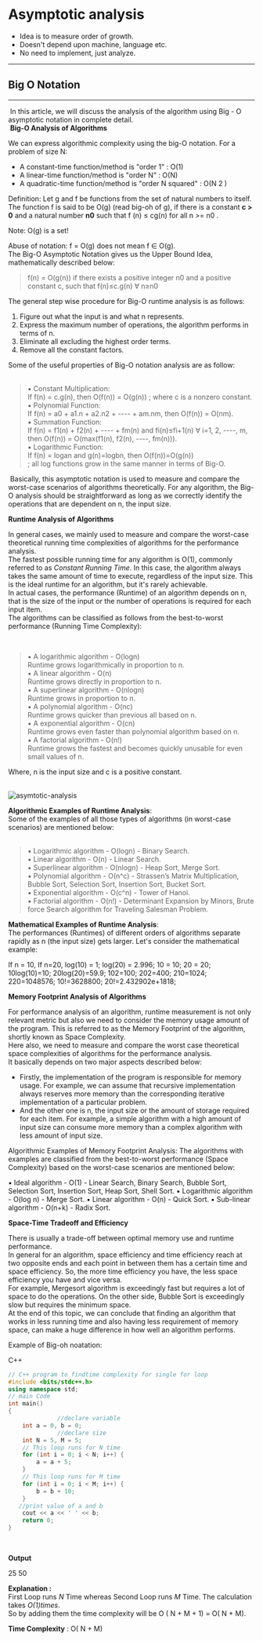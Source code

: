 # Asymptotic analysis
- Idea is to measure order of growth.
- Doesn't depend upon machine, language etc.
- No need to implement, just analyze.

---
## Big O Notation
---

  
 In this article, we will discuss the analysis of the algorithm using Big - O asymptotic notation in complete detail.   
 **Big-O Analysis of Algorithms**

We can express algorithmic complexity using the big-O notation. For a problem of size N: 

- A constant-time function/method is "order 1" : O(1)
- A linear-time function/method is "order N" : O(N)
- A quadratic-time function/method is "order N squared" : O(N 2 ) 

Definition: Let g and f be functions from the set of natural numbers to itself. The function f is said to be O(g) (read big-oh of g), if there is a constant **c > 0** and a natural number **n0** such that f (n) ≤ cg(n) for all n >= n0 . 

Note: O(g) is a set!

Abuse of notation: f = O(g) does not mean f ∈ O(g).  
The Big-O Asymptotic Notation gives us the Upper Bound Idea, mathematically described below: 

> f(n) = O(g(n)) if there exists a positive integer n0 and a positive constant c, such that f(n)≤c.g(n) ∀ n≥n0 

The general step wise procedure for Big-O runtime analysis is as follows:  

1. Figure out what the input is and what n represents.
2. Express the maximum number of operations, the algorithm performs in terms of n.
3. Eliminate all excluding the highest order terms.
4. Remove all the constant factors.

Some of the useful properties of Big-O notation analysis are as follow:   
  

> ▪ Constant Multiplication:   
> If f(n) = c.g(n), then O(f(n)) = O(g(n)) ; where c is a nonzero constant.   
> ▪ Polynomial Function:   
> If f(n) = a0 + a1.n + a2.n2 + ---- + am.nm, then O(f(n)) = O(nm).   
> ▪ Summation Function:   
> If f(n) = f1(n) + f2(n) + ---- + fm(n) and fi(n)≤fi+1(n) ∀ i=1, 2, ----, m,   
> then O(f(n)) = O(max(f1(n), f2(n), ----, fm(n))).   
> ▪ Logarithmic Function:   
> If f(n) = logan and g(n)=logbn, then O(f(n))=O(g(n))   
> ; all log functions grow in the same manner in terms of Big-O.

 Basically, this asymptotic notation is used to measure and compare the worst-case scenarios of algorithms theoretically. For any algorithm, the Big-O analysis should be straightforward as long as we correctly identify the operations that are dependent on n, the input size. 

  
**Runtime Analysis of Algorithms**

In general cases, we mainly used to measure and compare the worst-case theoretical running time complexities of algorithms for the performance analysis.   
The fastest possible running time for any algorithm is O(1), commonly referred to as _Constant Running Time_. In this case, the algorithm always takes the same amount of time to execute, regardless of the input size. This is the ideal runtime for an algorithm, but it's rarely achievable.   
In actual cases, the performance (Runtime) of an algorithm depends on n, that is the size of the input or the number of operations is required for each input item.   
The algorithms can be classified as follows from the best-to-worst performance (Running Time Complexity): 

  
  

> ▪ A logarithmic algorithm - O(logn)   
> Runtime grows logarithmically in proportion to n.   
> ▪ A linear algorithm - O(n)   
> Runtime grows directly in proportion to n.   
> ▪ A superlinear algorithm - O(nlogn)   
> Runtime grows in proportion to n.   
> ▪ A polynomial algorithm - O(nc)   
> Runtime grows quicker than previous all based on n.   
> ▪ A exponential algorithm - O(cn)   
> Runtime grows even faster than polynomial algorithm based on n.   
> ▪ A factorial algorithm - O(n!)   
> Runtime grows the fastest and becomes quickly unusable for even   
> small values of n.   

Where, n is the input size and c is a positive constant.   
 

![asymtotic-analysis](https://media.geeksforgeeks.org/wp-content/cdn-uploads/mypic.png)

  
  
**Algorithmic Examples of Runtime Analysis**:   
Some of the examples of all those types of algorithms (in worst-case scenarios) are mentioned below:   
 

> ▪ Logarithmic algorithm - O(logn) - Binary Search.   
> ▪ Linear algorithm - O(n) - Linear Search.   
> ▪ Superlinear algorithm - O(nlogn) - Heap Sort, Merge Sort.   
> ▪ Polynomial algorithm - O(n^c) - Strassen’s Matrix Multiplication, Bubble Sort, Selection Sort, Insertion Sort, Bucket Sort.   
> ▪ Exponential algorithm - O(c^n) - Tower of Hanoi.   
> ▪ Factorial algorithm - O(n!) - Determinant Expansion by Minors, Brute force Search algorithm for Traveling Salesman Problem. 

**Mathematical Examples of Runtime Analysis**:   
The performances (Runtimes) of different orders of algorithms separate rapidly as n (the input size) gets larger. Let's consider the mathematical example:  

If n = 10,                  If n=20,
    log(10) = 1;                log(20) = 2.996;
    10 = 10;                    20 = 20;
    10log(10)=10;               20log(20)=59.9;
    102=100;                    202=400;
    210=1024;                    220=1048576;
    10!=3628800;                20!=2.432902e+1818;

**Memory Footprint Analysis of Algorithms** 

For performance analysis of an algorithm, runtime measurement is not only relevant metric but also we need to consider the memory usage amount of the program. This is referred to as the Memory Footprint of the algorithm, shortly known as Space Complexity.   
Here also, we need to measure and compare the worst case theoretical space complexities of algorithms for the performance analysis.   
It basically depends on two major aspects described below: 

- Firstly, the implementation of the program is responsible for memory usage. For example, we can assume that recursive implementation always reserves more memory than the corresponding iterative implementation of a particular problem.
- And the other one is n, the input size or the amount of storage required for each item. For example, a simple algorithm with a high amount of input size can consume more memory than a complex algorithm with less amount of input size. 

Algorithmic Examples of Memory Footprint Analysis: The algorithms with examples are classified from the best-to-worst performance (Space Complexity) based on the worst-case scenarios are mentioned below:   

▪ Ideal algorithm - O(1) - Linear Search, Binary Search,
    Bubble Sort, Selection Sort, Insertion Sort, Heap Sort, Shell Sort.
▪ Logarithmic algorithm - O(log n) - Merge Sort.
▪ Linear algorithm - O(n) - Quick Sort.
▪ Sub-linear algorithm - O(n+k) - Radix Sort.

**Space-Time Tradeoff and Efficiency** 

There is usually a trade-off between optimal memory use and runtime performance.   
In general for an algorithm, space efficiency and time efficiency reach at two opposite ends and each point in between them has a certain time and space efficiency. So, the more time efficiency you have, the less space efficiency you have and vice versa.   
For example, Mergesort algorithm is exceedingly fast but requires a lot of space to do the operations. On the other side, Bubble Sort is exceedingly slow but requires the minimum space.   
At the end of this topic, we can conclude that finding an algorithm that works in less running time and also having less requirement of memory space, can make a huge difference in how well an algorithm performs. 

Example of Big-oh noatation:

C++

```cpp
// C++ program to findtime complexity for single for loop
#include <bits/stdc++.h>
using namespace std;
// main Code
int main()
{
              //declare variable
    int a = 0, b = 0;
              //declare size 
    int N = 5, M = 5;
    // This loop runs for N time
    for (int i = 0; i < N; i++) {
        a = a + 5;
    }
    // This loop runs for M time
    for (int i = 0; i < M; i++) {
        b = b + 10;
    }
   //print value of a and b
    cout << a << ' ' << b;
    return 0;
}
```

  
 

  
**Output**

25 50

**Explanation :**   
First Loop runs _N_ Time whereas Second Loop runs _M_ Time. The calculation takes _O(1)times_.  
So by adding them the time complexity will be O ( N + M + 1) = O( N + M). 

**Time Complexity** : O( N + M)
